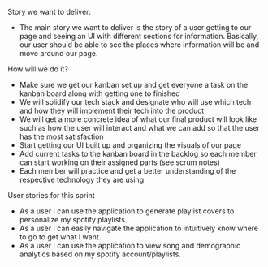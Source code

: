 Story we want to deliver:
- The main story we want to deliver is the story of a user getting to our page and seeing an UI with different sections for information. Basically, our user should be able to see the places where information will be and move around our page.

How will we do it?
- Make sure we get our kanban set up and get everyone a task on the kanban board along with getting one to finished
- We will solidify our tech stack and designate who will use which tech and how they will implement their tech into the product
- We will get a more concrete idea of what our final product will look like such as how the user will interact and what we can add so that the user has the most satisfaction
- Start getting our UI built up and organizing the visuals of our page
- Add current tasks to the kanban board in the backlog so each member can start working on their assigned parts (see scrum notes)
- Each member will practice and get a better understanding of the respective technology they are using

User stories for this sprint
- As a user I can use the application to generate playlist covers to personalize my spotify playlists.
- As a user I can easily navigate the application to intuitively know where to go to get what I want.
- As a user I can use the application to view song and demographic analytics based on my spotify account/playlists.
